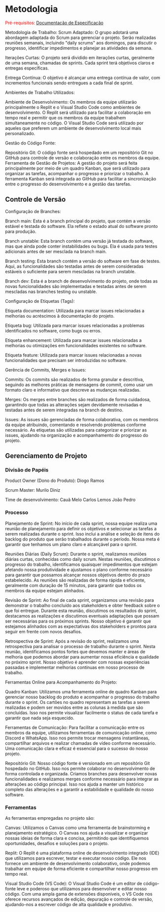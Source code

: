 
# Metodologia

<span style="color:red">Pré-requisitos: <a href="2-Especificação do Projeto.md"> Documentação de Especificação</a></span>

Metodologia de Trabalho:
Scrum Adaptado:
O grupo adotará uma abordagem adaptada do Scrum para gerenciar o projeto. Serão realizadas reuniões semanais, incluindo "daily scrums" aos domingos, para discutir o progresso, identificar impedimentos e planejar as atividades da semana.

Iterações Curtas:
O projeto será dividido em iterações curtas, geralmente de uma semana, chamadas de sprints. Cada sprint terá objetivos claros e entregas específicas.

Entrega Contínua:
O objetivo é alcançar uma entrega contínua de valor, com incrementos funcionais sendo entregues a cada final de sprint.

Ambientes de Trabalho Utilizados:

Ambiente de Desenvolvimento:
Os membros da equipe utilizarão principalmente o Replit e o Visual Studio Code como ambientes de desenvolvimento. O Replit será utilizado para facilitar a colaboração em tempo real e permitir que os membros da equipe trabalhem simultaneamente no código. O Visual Studio Code será utilizado por aqueles que preferem um ambiente de desenvolvimento local mais personalizado.

Gestão do Código Fonte:

Repositório Git:
O código fonte será hospedado em um repositório Git no GitHub para controle de versão e colaboração entre os membros da equipe.
Ferramenta de Gestão de Projetos:
A gestão do projeto será feita principalmente por meio de um quadro Kanban, que será utilizado para organizar as tarefas, acompanhar o progresso e priorizar o trabalho. A ferramenta Kanban será integrada ao GitHub para facilitar a sincronização entre o progresso do desenvolvimento e a gestão das tarefas.

## Controle de Versão

Configuração de Branches:

Branch main:
Esta é a branch principal do projeto, que contém a versão estável e testada do software. Ela reflete o estado atual do software pronto para produção.

Branch unstable:
Esta branch contém uma versão já testada do software, mas que ainda pode conter instabilidades ou bugs. Ela é usada para testes adicionais antes de ser mesclada na branch main.

Branch testing:
Esta branch contém a versão do software em fase de testes. Aqui, as funcionalidades são testadas antes de serem consideradas estáveis o suficiente para serem mescladas na branch unstable.

Branch dev:
Esta é a branch de desenvolvimento do projeto, onde todas as novas funcionalidades são implementadas e testadas antes de serem mescladas nas branches testing ou unstable.

Configuração de Etiquetas (Tags):

Etiqueta documentation:
Utilizada para marcar issues relacionadas a melhorias ou acréscimos à documentação do projeto.

Etiqueta bug:
Utilizada para marcar issues relacionadas a problemas identificados no software, como bugs ou erros.

Etiqueta enhancement:
Utilizada para marcar issues relacionadas a melhorias ou otimizações em funcionalidades existentes no software.

Etiqueta feature:
Utilizada para marcar issues relacionadas a novas funcionalidades que precisam ser introduzidas no software.

Gerência de Commits, Merges e Issues:

Commits:
Os commits são realizados de forma granular e descritiva, seguindo as melhores práticas de mensagens de commit, como usar um formato claro e informativo que descreve as mudanças realizadas.

Merges:
Os merges entre branches são realizados de forma cuidadosa, garantindo que todas as alterações sejam devidamente revisadas e testadas antes de serem integradas na branch de destino.

Issues:
As issues são gerenciadas de forma colaborativa, com os membros da equipe atribuindo, comentando e resolvendo problemas conforme necessário. As etiquetas são utilizadas para categorizar e priorizar as issues, ajudando na organização e acompanhamento do progresso do projeto.

## Gerenciamento de Projeto

### Divisão de Papéis

Product Owner (Dono do Produto):
Diogo Ramos

Scrum Master:
Murilo Diniz

Time de desenvolvimento:
Cauã Melo
Carlos Lemos
João Pedro 

### Processo

Planejamento de Sprint:
No início de cada sprint, nossa equipe realiza uma reunião de planejamento para definir os objetivos e selecionar as tarefas a serem realizadas durante o sprint. Isso inclui a análise e seleção de itens do backlog do produto que serão trabalhados durante o período. Nossa meta é garantir que tenhamos um plano claro e alcançável para o sprint.

Reuniões Diárias (Daily Scrum):
Durante o sprint, realizamos reuniões diárias curtas, conhecidas como daily scrum. Nestas reuniões, discutimos o progresso do trabalho, identificamos quaisquer impedimentos que estejam afetando nossa produtividade e ajustamos o plano conforme necessário para garantir que possamos alcançar nossos objetivos dentro do prazo estabelecido. As reuniões são realizadas de forma rápida e eficiente, geralmente com duração de 15 minutos, para garantir que todos os membros da equipe estejam alinhados.

Revisão de Sprint:
Ao final de cada sprint, organizamos uma revisão para demonstrar o trabalho concluído aos stakeholders e obter feedback sobre o que foi entregue. Durante esta reunião, discutimos os resultados do sprint, destacamos as realizações e discutimos eventuais adaptações que possam ser necessárias para os próximos sprints. Nosso objetivo é garantir que estejamos alinhados com as expectativas dos stakeholders e prontos para seguir em frente com novos desafios.

Retrospectiva de Sprint:
Após a revisão do sprint, realizamos uma retrospectiva para analisar o processo de trabalho durante o sprint. Nesta reunião, identificamos pontos fortes que devemos manter e áreas de melhoria que podemos abordar para aumentar nossa eficiência e qualidade no próximo sprint. Nosso objetivo é aprender com nossas experiências passadas e implementar melhorias contínuas em nosso processo de trabalho.

Ferramentas Online para Acompanhamento do Projeto:

Quadro Kanban:
Utilizamos uma ferramenta online de quadro Kanban para gerenciar nosso backlog do produto e acompanhar o progresso do trabalho durante o sprint. Os cartões no quadro representam as tarefas a serem realizadas e podem ser movidos entre as colunas à medida que são concluídas. Isso nos permite visualizar facilmente o status de cada tarefa e garantir que nada seja esquecido.

Ferramentas de Comunicação:
Para facilitar a comunicação entre os membros da equipe, utilizamos ferramentas de comunicação online, como Discord e WhatsApp. Isso nos permite trocar mensagens instantâneas, compartilhar arquivos e realizar chamadas de vídeo conforme necessário. Uma comunicação clara e eficaz é essencial para o sucesso do nosso projeto.

Repositório Git:
Nosso código fonte é versionado em um repositório Git hospedado no GitHub. Isso nos permite colaborar no desenvolvimento de forma controlada e organizada. Criamos branches para desenvolver novas funcionalidades e realizamos merges conforme necessário para integrar as alterações ao código principal. Isso nos ajuda a manter um histórico completo das alterações e a garantir a estabilidade e qualidade do nosso software.

### Ferramentas

As ferramentas empregadas no projeto são:

Canvas:
Utilizamos o Canvas como uma ferramenta de brainstorming e planejamento estratégico. O Canvas nos ajuda a visualizar e organizar nossas ideias de forma clara e concisa, permitindo que identifiquemos oportunidades, desafios e soluções para o projeto.

Replit:
O Replit é uma plataforma online de desenvolvimento integrado (IDE) que utilizamos para escrever, testar e executar nosso código. Ele nos fornece um ambiente de desenvolvimento colaborativo, onde podemos trabalhar em equipe de forma eficiente e compartilhar nosso progresso em tempo real.

Visual Studio Code (VS Code):
O Visual Studio Code é um editor de código-fonte leve e poderoso que utilizamos para desenvolver e editar nosso código. Com uma ampla gama de extensões disponíveis, o VS Code nos oferece recursos avançados de edição, depuração e controle de versão, ajudando-nos a escrever código de alta qualidade e produtivo.
